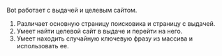 Bot работает с выдачей и целевым сайтом.
1. Различает основную страницу поисковика и страницу с выдачей.
2. Умеет найти целевой сайт в выдаче и перейти на него.
3. Умеет находить случайную ключевую фразу из массива и использовать ее.
